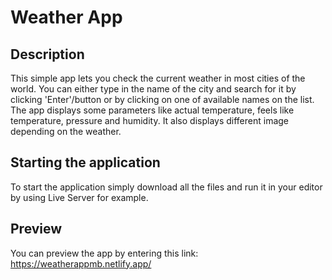 # Weather App

## Description
This simple app lets you check the current weather in most cities of the world. You can either type in the name of the city and search for it by clicking 'Enter'/button or by clicking on one of available names on the list. The app displays some parameters like actual temperature, feels like temperature, pressure and humidity. It also displays different image depending on the weather.

## Starting the application
To start the application simply download all the files and run it in your editor by using Live Server for example.

## Preview
You can preview the app by entering this link: https://weatherappmb.netlify.app/
